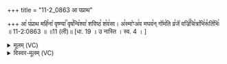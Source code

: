 +++
title = "11-2_0863 आ पप्राथ"

+++
आ꣡ प꣢प्राथ महि꣣ना꣡ वृष्ण्या꣢꣯ वृष꣣न्वि꣡श्वा꣢ शविष्ठ꣣ श꣡व꣢सा। अ꣣स्मा꣡ꣳअ꣢व मघव꣣न् गो꣡म꣢ति व्र꣣जे꣡ वज्रिं꣢꣯चि꣣त्रा꣡भि꣢रू꣣ति꣡भिः꣢ ॥ 11-2:0863 ॥ ॥11 (ली)॥ [धा. 19 । उ नास्ति । स्व. 4 । ]

<details><summary>मूलम् (VC)</summary>

आ꣡ प꣢प्राथ महि꣣ना꣡ वृष्ण्या꣢꣯ वृष꣣न्वि꣡श्वा꣢ शविष्ठ꣣ श꣡व꣢सा । अ꣣स्मा꣡ꣳ अ꣢व मघव꣣न्गो꣡म꣢ति व्र꣣जे꣡ वज्रि꣢꣯ञ्चि꣣त्रा꣡भि꣢रू꣣ति꣡भिः꣢ ॥८६३॥
</details>

<details><summary>विस्वर-मूलम् (VC)</summary>

आ पप्राथ महिना वृष्ण्या वृषन्विश्वा शविष्ठ शवसा । अस्माꣳ अव मघवन्गोमति व्रजे वज्रिञ्चित्राभिरूतिभिः ॥८६३॥
</details>